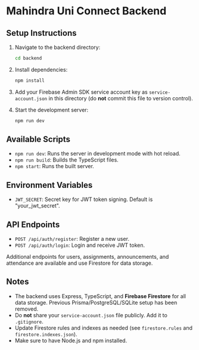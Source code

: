 # Mahindra Uni Connect Backend

## Setup Instructions

1. Navigate to the backend directory:

   ```bash
   cd backend
   ```

2. Install dependencies:

   ```bash
   npm install
   ```

3. Add your Firebase Admin SDK service account key as `service-account.json` in this directory (do **not** commit this file to version control).

4. Start the development server:
   ```bash
   npm run dev
   ```

## Available Scripts

- `npm run dev`: Runs the server in development mode with hot reload.
- `npm run build`: Builds the TypeScript files.
- `npm start`: Runs the built server.

## Environment Variables

- `JWT_SECRET`: Secret key for JWT token signing. Default is "your_jwt_secret".

## API Endpoints

- `POST /api/auth/register`: Register a new user.
- `POST /api/auth/login`: Login and receive JWT token.

Additional endpoints for users, assignments, announcements, and attendance are available and use Firestore for data storage.

## Notes

- The backend uses Express, TypeScript, and **Firebase Firestore** for all data storage. Previous Prisma/PostgreSQL/SQLite setup has been removed.
- Do **not** share your `service-account.json` file publicly. Add it to `.gitignore`.
- Update Firestore rules and indexes as needed (see `firestore.rules` and `firestore.indexes.json`).
- Make sure to have Node.js and npm installed.
